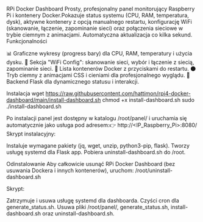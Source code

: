 RPi Docker Dashboard
Prosty, profesjonalny panel monitorujący Raspberry Pi i kontenery Docker.Pokazuje status systemu (CPU, RAM, temperatura, dysk), aktywne kontenery z opcją manualnego restartu, konfigurację WiFi (skanowanie, łączenie, zapominanie sieci) oraz połączenia sieciowe w trybie ciemnym z animacjami. Automatyczna aktualizacja co kilka sekund.
Funkcjonalności

📊 Graficzne wykresy (progress bary) dla CPU, RAM, temperatury i użycia dysku.
📡 Sekcja "WiFi Config": skanowanie sieci, wybór i łączenie z siecią, zapominanie sieci.
🐳 Lista kontenerów Docker z przyciskami do restartu.
🌑 Tryb ciemny z animacjami CSS i cieniami dla profesjonalnego wyglądu.
🚀 Backend Flask dla dynamicznego statusu i interakcji.

Instalacja
wget https://raw.githubusercontent.com/hattimon/rpi4-docker-dashboard/main/install-dashboard.sh
chmod +x install-dashboard.sh
sudo ./install-dashboard.sh

Po instalacji panel jest dostępny w katalogu /root/panel/ i uruchamia się automatycznie jako usługa pod adresem:👉 http://<IP_Raspberry_Pi>:8080/
Skrypt instalacyjny:

Instaluje wymagane pakiety (jq, wget, unzip, python3-pip, flask).
Tworzy usługę systemd dla Flask app.
Pobiera uninstall-dashboard.sh do /root.

Odinstalowanie
Aby całkowicie usunąć RPi Docker Dashboard (bez usuwania Dockera i innych kontenerów), uruchom:
/root/uninstall-dashboard.sh

Skrypt:

Zatrzymuje i usuwa usługę systemd dla dashboarda.
Czyści cron dla generate_status.sh.
Usuwa pliki /root/panel/, generate_status.sh, install-dashboard.sh oraz uninstall-dashboard.sh.
